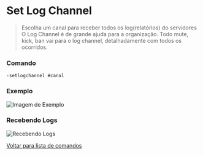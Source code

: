 # Set Log Channel
> Escolha um canal para receber todos os log(relatórios) do servidores
> O Log Channel é de grande ajuda para a organização. Todo mute, kick, ban vai para o log channel, detalhadamente com todos os ocorridos.

### Comando
`-setlogchannel #canal`

### Exemplo
![Imagem de Exemplo]()

### Recebendo Logs
![Recebendo Logs]()

[Voltar para lista de comandos](https://github.com/rodycouto/MayaCommands)